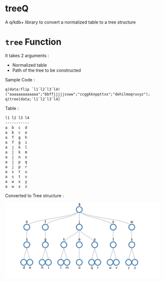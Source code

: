 # treeQ
A q/kdb+ library to convert a normalized table to a tree structure

# `tree` Function 

It takes 2 arguments :
* Normalized table
* Path of the tree to be constructed 

Sample Code :

    q)data:flip `l1`l2`l3`l4!("aaaaaaaaaaaaa";"bbffjjjjjssww";"ccggkknppttxx";"dehilmoqruvyz");
    q)tree[data;`l1`l2`l3`l4]

Table :

    l1 l2 l3 l4
    -----------
    a  b  c  d
    a  b  c  e
    a  f  g  h
    a  f  g  i
    a  j  k  l
    a  j  k  m
    a  j  n  o
    a  j  p  q
    a  j  p  r
    a  s  t  u
    a  s  t  v
    a  w  x  y
    a  w  x  z

Converted to Tree structure :

![](tree.png?raw=true)
